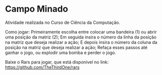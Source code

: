 # Campo Minado

Atividade realizada no Curso de Ciência da Computação.


Como jogar: 
  Primeiramente escolha entre colocar uma bandeira (1) ou abrir uma posição da matriz (2);
  Em seguida insira o número da linha da posição na matriz que deseja realizar a ação; 
  E depois insira o número da coluna da posição na matriz que deseja realizar a ação;
  Refaça esses passos até ganhar o jogo, ou explodir uma bomba e perder o jogo.

Baixe o Rars para jogar, que está disponível no link: https://github.com/TheThirdOne/rars
